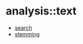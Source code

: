 # analysis::text


   * [search](Library/analysis/text/search)
   * [stemming](Library/analysis/text/stemming)